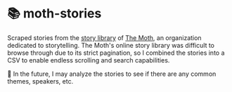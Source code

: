 # :books: moth-stories
Scraped stories from the [story library](https://themoth.org/story-library/stories) of [The Moth](https://themoth.org/), an organization dedicated to storytelling.
The Moth's online story library was difficult to browse through due to its strict pagination, so I combined the stories into a CSV to enable endless scrolling and search capabilities.

:pushpin: In the future, I may analyze the stories to see if there are any common themes, speakers, etc.
